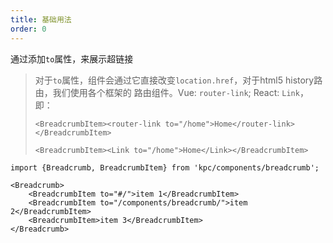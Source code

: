 ```yaml
---
title: 基础用法
order: 0
---
```


通过添加`to`属性，来展示超链接

> 对于`to`属性，组件会通过它直接改变`location.href`，对于html5 history路由，我们使用各个框架的
> 路由组件。Vue: `router-link`; React: `Link`，即：
>
> `<BreadcrumbItem><router-link to="/home">Home</router-link></BreadcrumbItem>`
>
> `<BreadcrumbItem><Link to="/home">Home</Link></BreadcrumbItem>`

```vdt
import {Breadcrumb, BreadcrumbItem} from 'kpc/components/breadcrumb';

<Breadcrumb>
    <BreadcrumbItem to="#/">item 1</BreadcrumbItem>
    <BreadcrumbItem to="/components/breadcrumb/">item 2</BreadcrumbItem>
    <BreadcrumbItem>item 3</BreadcrumbItem>
</Breadcrumb>
```
